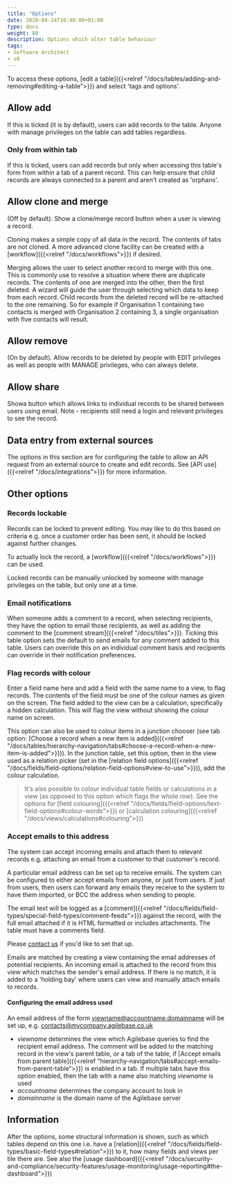 ```yaml
---
title: "Options"
date: 2020-04-24T16:40:00+01:00
type: docs
weight: 80
description: Options which alter table behaviour
tags:
- Software Architect
- v6
---
```

To access these options, [edit a table]({{<relref "/docs/tables/adding-and-removing#editing-a-table">}}) and select 'tags and options'.

## Allow add
If this is ticked (it is by default), users can add records to the table. Anyone with manage privileges on the table can add tables regardless.

### Only from within tab
If this is ticked, users can add records but only when accessing this table's form from within a tab of a parent record. This can help ensure that child records are always connected to a parent and aren't created as 'orphans'.

## Allow clone and merge
(Off by default). Show a clone/merge record button when a user is viewing a record.

Cloning makes a simple copy of all data in the record. The contents of tabs are not cloned. A more advanced clone facility can be created with a [workflow]({{<relref "/docs/workflows">}}) if desired.

Merging allows the user to select another record to merge with this one. This is commonly use to resolve a situation where there are duplicate records. The contents of one are merged into the other, then the first deleted. A wizard will guide the user through selecting which data to keep from each record. Child records from the deleted record will be re-attached to the one remaining. So for example if Organisation 1 containing two contacts is merged with Organisation 2 containing 3, a single organisation with five contacts will result.

## Allow remove
(On by default). Allow records to be deleted by people with EDIT privileges as well as people with MANAGE privileges, who can always delete.

## Allow share
Showa button which allows links to individual records to be shared between users using email. Note - recipients still need a login and relevant privileges to see the record.

## Data entry from external sources
The options in this section are for configuring the table to allow an API request from an external source to create and edit records. See [API use]({{<relref "/docs/integrations">}}) for more information.

## Other options
### Records lockable
Records can be locked to prevent editing. You may like to do this based on criteria e.g. once a customer order has been sent, it should be locked against further changes.

To actually lock the record, a [workflow]({{<relref "/docs/workflows">}}) can be used.

Locked records can be manually unlocked by someone with manage privileges on the table, but only one at a time.

### Email notifications
When someone adds a comment to a record, when selecting recipients, they have the option to email those recipients, as well as adding the comment to the [comment stream]({{<relref "/docs/tiles">}}). Ticking this table option sets the default to send emails for any comment added to this table. Users can override this on an individual comment basis and recipients can override in their notification preferences.

### Flag records with colour
Enter a field name here and add a field with the same name to a view, to flag records. The contents of the field must be one of the colour names as given on the screen. The field added to the view can be a calculation, specifically a hidden calculation. This will flag the view without showing the colour name on screen.

This option can also be used to colour items in a junction chooser (see tab option: [Choose a record when a new item is added]({{<relref "/docs/tables/hierarchy-navigation/tabs#choose-a-record-when-a-new-item-is-added">}})). In the junction table, set this option, then in the view used as a relation picker (set in the [relation field options]({{<relref "/docs/fields/field-options/relation-field-options#view-to-use">}})), add the colour calculation.

> It's also possible to colour individual table fields or calculations in a view (as opposed to this option which flags the whole row). See the options for [field colouring]({{<relref "/docs/fields/field-options/text-field-options#colour-words">}}) or [calculation colouring]({{<relref "/docs/views/calculations#colouring">}})

### Accept emails to this address
The system can accept incoming emails and attach them to relevant records e.g. attaching an email from a customer to that customer's record.

A particular email address can be set up to receive emails. The system can be configured to either accept emails from anyone, or just from users. If just from users, then users can forward any emails they receive to the system to have them imported, or BCC the address when sending to people.

The email text will be logged as a [comment]({{<relref "/docs/fields/field-types/special-field-types/comment-feeds">}}) against the record, with the full email attached if it is HTML formatted or includes attachments. The table must have a comments field.

Please [contact us](https://agilechilli.com/contact-us/) if you'd like to set that up.

Emails are matched by creating a view containing the email addresses of potential recipients. An incoming email is attached to the record from this view which matches the sender's email address. If there is no match, it is added to a 'holding bay' where users can view and manually attach emails to records.

#### Configuring the email address used
An email address of the form viewname@accountname.domainname will be set up, e.g. contacts@mycompany.agilebase.co.uk
* *viewname* determines the view which Agilebase queries to find the recipient email address. The comment will be added to the matching record in the view's parent table, or a tab of the table, if [Accept emails from parent table]({{<relref "hierarchy-navigation/tabs#accept-emails-from-parent-table">}}) is enabled in a tab. If multiple tabs have this option enabled, then the tab with a name also matching *viewname* is used
* *accountname* determines the company account to look in
* *domainname* is the domain name of the Agilebase server

## Information
After the options, some structural information is shown, such as which tables depend on this one i.e. have a [relation]({{<relref "/docs/fields/field-types/basic-field-types#relation">}}) to it, how many fields and views per tile there are. See also the [usage dashboard]({{<relref "/docs/security-and-compliance/security-features/usage-monitoring/usage-reporting#the-dashboard">}})


